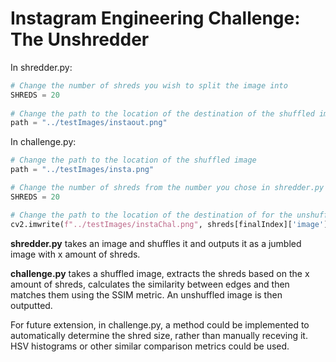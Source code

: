 # Instagram Engineering Challenge: The Unshredder

In shredder.py:

```python
# Change the number of shreds you wish to split the image into
SHREDS = 20
  
# Change the path to the location of the destination of the shuffled image
path = "../testImages/instaout.png"
```


In challenge.py:

```python
# Change the path to the location of the shuffled image
path = "../testImages/insta.png"

# Change the number of shreds from the number you chose in shredder.py
SHREDS = 20

# Change the path to the location of the destination of for the unshuffled image
cv2.imwrite(f"../testImages/instaChal.png", shreds[finalIndex]['image'])

```


**shredder.py** takes an image and shuffles it and outputs it as a jumbled image with x amount of shreds. 

**challenge.py** takes a shuffled image, extracts the shreds based on the x amount of shreds, calculates the similarity between edges and then matches them using the SSIM metric. An unshuffled image is then outputted.

For future extension, in challenge.py, a method could be implemented to automatically determine the shred size, rather than manually receving it. HSV histograms or other similar comparison metrics could be used.
